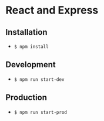 # React and Express

## Installation
* `$ npm install`

## Development
* `$ npm run start-dev`

## Production
* `$ npm run start-prod`
